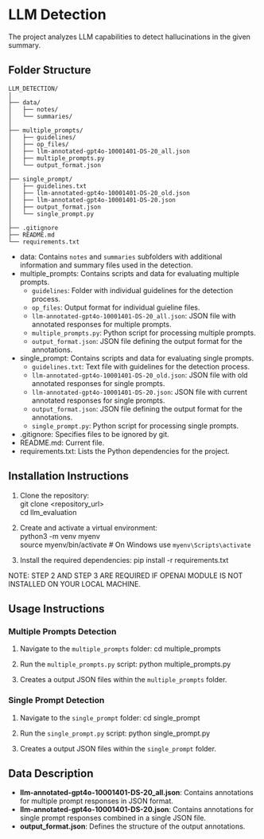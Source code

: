 # LLM Detection 

The project analyzes LLM capabilities to detect hallucinations in the given summary. 

## Folder Structure

```
LLM_DETECTION/
│
├── data/
│   ├── notes/
│   └── summaries/
│
├── multiple_prompts/
│   ├── guidelines/
│   ├── op_files/
│   ├── llm-annotated-gpt4o-10001401-DS-20_all.json
│   ├── multiple_prompts.py
│   └── output_format.json
│
├── single_prompt/
│   ├── guidelines.txt
│   ├── llm-annotated-gpt4o-10001401-DS-20_old.json
│   ├── llm-annotated-gpt4o-10001401-DS-20.json
│   ├── output_format.json
│   └── single_prompt.py
│
├── .gitignore
├── README.md
└── requirements.txt
```

- data: Contains `notes` and `summaries` subfolders with additional information and summary files used in the detection.
- multiple_prompts: Contains scripts and data for evaluating multiple prompts.
  - `guidelines`: Folder with individual guidelines for the detection process.
  - `op_files`: Output format for individual guieline files.
  - `llm-annotated-gpt4o-10001401-DS-20_all.json`: JSON file with annotated responses for multiple prompts.
  - `multiple_prompts.py`: Python script for processing multiple prompts.
  - `output_format.json`: JSON file defining the output format for the annotations.
- single_prompt: Contains scripts and data for evaluating single prompts.
  - `guidelines.txt`: Text file with guidelines for the detection process.
  - `llm-annotated-gpt4o-10001401-DS-20_old.json`: JSON file with old annotated responses for single prompts.
  - `llm-annotated-gpt4o-10001401-DS-20.json`: JSON file with current annotated responses for single prompts.
  - `output_format.json`: JSON file defining the output format for the annotations.
  - `single_prompt.py`: Python script for processing single prompts.
- .gitignore: Specifies files to be ignored by git.
- README.md: Current file.
- requirements.txt: Lists the Python dependencies for the project.

## Installation Instructions

1. Clone the repository:\
   git clone <repository_url>\
   cd llm_evaluation

2. Create and activate a virtual environment:\
   python3 -m venv myenv\
   source myenv/bin/activate  # On Windows use `myenv\Scripts\activate`

3. Install the required dependencies:
   pip install -r requirements.txt

NOTE: STEP 2 AND STEP 3 ARE REQUIRED IF OPENAI MODULE IS NOT INSTALLED ON YOUR LOCAL MACHINE.


## Usage Instructions

### Multiple Prompts Detection

1. Navigate to the `multiple_prompts` folder:
   cd multiple_prompts

2. Run the `multiple_prompts.py` script:
   python multiple_prompts.py

3. Creates a output JSON files within the `multiple_prompts` folder.


### Single Prompt Detection

1. Navigate to the `single_prompt` folder:
   cd single_prompt

2. Run the `single_prompt.py` script:
   python single_prompt.py

3. Creates a output JSON files within the `single_prompt` folder.

## Data Description

- **llm-annotated-gpt4o-10001401-DS-20_all.json**: Contains annotations for multiple prompt responses in JSON format.
- **llm-annotated-gpt4o-10001401-DS-20.json**: Contains annotations for single prompt responses combined in a single JSON file.
- **output_format.json**: Defines the structure of the output annotations.
